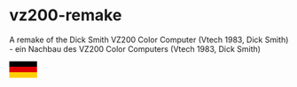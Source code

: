 # vz200-remake
A remake of the Dick Smith VZ200 Color Computer (Vtech 1983, Dick Smith) - ein Nachbau des VZ200 Color Computers (Vtech 1983, Dick Smith)

[![deutsch](../images/de.png)](../README.md)
